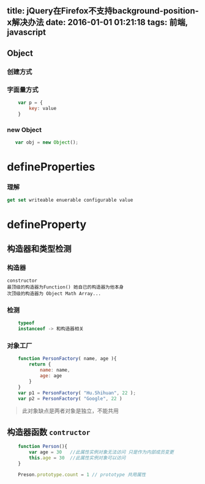 title: jQuery在Firefox不支持background-position-x解决办法
date: 2016-01-01 01:21:18
tags: 前端, javascript
---


## Object

### 创建方式

### 字面量方式
```javascript
    var p = {
        key: value
    }
```

### new Object
```javascript
   var obj = new Object();
```


# defineProperties

### 理解

```javascript
get set writeable enuerable configurable value
```
# defineProperty

## 构造器和类型检测

### 构造器
    constructor
    最顶级的构造器为Function() 她自已的构造器为他本身
    次顶级的构造器为 Object Math Array...
### 检测
```javascript
    typeof
    instanceof -> 和构造器相关
```
### 对象工厂
```javascript
    function PersonFactory( name, age ){
        return {
            name: name,
            age: age
        }
    }
    var p1 = PersonFactory( "Hu.Shihuan", 22 );
    var p2 = PersonFactory( "Google", 22 )
```
> 此对象缺点是两者对象是独立，不能共用
## 构造器函数 ` contructor `
```javascript
    function Person(){
        var age = 30   //此属性实例对象无法访问 只是作为内部成员变更
        this.age = 30  //此属性实例对象可以访问
    }

    Preson.prototype.count = 1 // prototype 共用属性 
```








